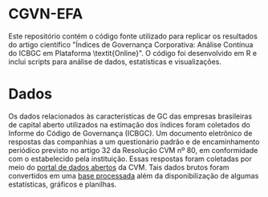 # CGVN-EFA
Este repositório contém o código fonte utilizado para replicar os resultados do artigo científico "Índices de Governança Corporativa: Análise Contínua do ICBGC em Plataforma \textit{Online}". O código foi desenvolvido em R e inclui scripts para análise de dados, estatísticas e visualizações.

# Dados
Os dados relacionados às características de GC das empresas brasileiras de capital aberto utilizados na estimação dos índices foram coletados do Informe do Código de Governança (ICBGC). Um documento eletrônico de respostas das companhias a um
questionário padrão e de encaminhamento periódico previsto no artigo 32 da Resolução CVM nº 80, em conformidade com o estabelecido pela instituição. Essas respostas foram coletadas por meio do [portal de dados abertos](https://dados.cvm.gov.br/dataset/cia_aberta-doc-cgvn) da CVM.
Tais dados brutos foram convertidos em uma [base processada](https://mvlp.github.io/celta/#/governance) além da disponibilização de algumas estatísticas, gráficos e planilhas.
